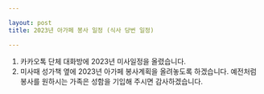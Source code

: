 ```yaml
---

layout: post
title: 2023년 아가페 봉사 일정 (식사 당번 일정)

---
```


1. 카카오톡 단체 대화방에 2023년 미사일정을 올렸습니다. 
2. 미사때 성가책 옆에 2023년 아가페 봉사계획을 올려놓도록 하겠습니다. 예전처럼 봉사를 원하시는 가족은 성함을 기입해 주시면 감사하겠습니다. 
